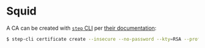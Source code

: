 # Squid

A CA can be created with [`step` CLI](https://smallstep.com/docs/step-cli) per [their documentation](https://smallstep.com/docs/step-cli/basic-crypto-operations#create-and-work-with-x509-certificates):
```sh
$ step-cli certificate create --insecure --no-password --kty=RSA --profile root-ca "Proxy Root CA" root_ca.crt root_ca.key
```
